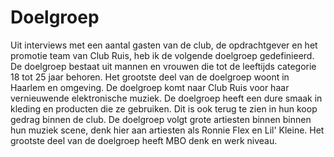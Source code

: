 # Doelgroep

Uit interviews met een aantal gasten van de club, de opdrachtgever en het promotie team van Club Ruis, heb ik de volgende doelgroep gedefinieerd. De doelgroep bestaat uit mannen en vrouwen die tot de leeftijds categorie 18 tot 25 jaar behoren. Het grootste deel van de doelgroep woont in Haarlem en omgeving. De doelgroep komt naar Club Ruis voor haar vernieuwende elektronische muziek. De doelgroep heeft een dure smaak in kleding en producten die ze gebruiken. Dit is ook terug te zien in hun koop gedrag binnen de club. De doelgroep volgt grote artiesten binnen binnen hun muziek scene, denk hier aan artiesten als Ronnie Flex en Lil' Kleine. Het grootste deel van de doelgroep heeft MBO denk en werk niveau.
